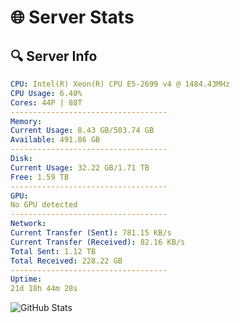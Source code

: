 # 🌐 Server Stats
## 🔍 Server Info
```yaml
CPU: Intel(R) Xeon(R) CPU E5-2699 v4 @ 1484.43MHz
CPU Usage: 6.40%
Cores: 44P | 88T
-----------------------------------
Memory:
Current Usage: 8.43 GB/503.74 GB
Available: 491.86 GB
-----------------------------------
Disk:
Current Usage: 32.22 GB/1.71 TB
Free: 1.59 TB
-----------------------------------
GPU:
No GPU detected
-----------------------------------
Network:
Current Transfer (Sent): 781.15 KB/s
Current Transfer (Received): 82.16 KB/s
Total Sent: 1.12 TB
Total Received: 228.22 GB
-----------------------------------
Uptime:
21d 18h 44m 28s
```
![GitHub Stats](https://img.shields.io/badge/Updated-2025-05-11_11:53:16-blue)